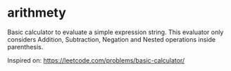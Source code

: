 # arithmety

Basic calculator to evaluate a simple expression string.
This evaluator only considers Addition, Subtraction, Negation and Nested operations inside parenthesis.

Inspired on: https://leetcode.com/problems/basic-calculator/
